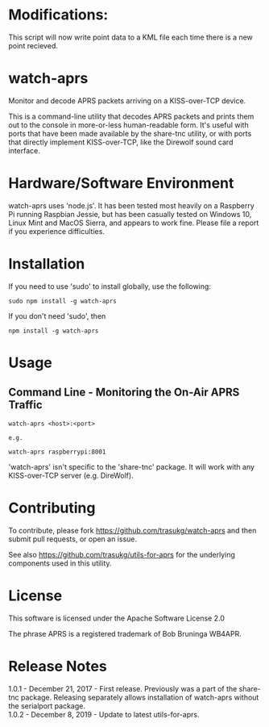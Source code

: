 # Modifications:
This script will now write point data to a KML file each time there is a new point recieved.

# watch-aprs

Monitor and decode APRS packets arriving on a KISS-over-TCP device.

This is a command-line utility that decodes APRS packets and prints them
out to the console in more-or-less human-readable form.  It's useful with
ports that have been made available by the share-tnc utility, or with ports
that directly implement KISS-over-TCP, like the Direwolf sound card interface.

# Hardware/Software Environment

watch-aprs uses 'node.js'.  It has been tested most
heavily on a Raspberry Pi running Raspbian Jessie, but has been casually tested on
Windows 10, Linux Mint and MacOS Sierra, and appears to work fine.  Please file a
report if you experience difficulties.

# Installation

If you need to use 'sudo' to install globally, use
the following:

    sudo npm install -g watch-aprs

If you don't need 'sudo', then

    npm install -g watch-aprs

# Usage

## Command Line - Monitoring the On-Air APRS Traffic

    watch-aprs <host>:<port>

    e.g.

    watch-aprs raspberrypi:8001

'watch-aprs' isn't specific to the 'share-tnc' package.  It will work with any
KISS-over-TCP server (e.g. DireWolf).

# Contributing  

To contribute, please fork https://github.com/trasukg/watch-aprs and then submit
pull requests, or open an issue.

See also https://github.com/trasukg/utils-for-aprs for the underlying components
used in this utility.

# License

This software is licensed under the Apache Software License 2.0

The phrase APRS is a registered trademark of Bob Bruninga WB4APR.

# Release Notes

1.0.1 - December 21, 2017 - First release.  Previously was a part of the
share-tnc package.  Releasing separately allows installation of watch-aprs
without the serialport package.  
1.0.2 - December 8, 2019 - Update to latest utils-for-aprs.  

